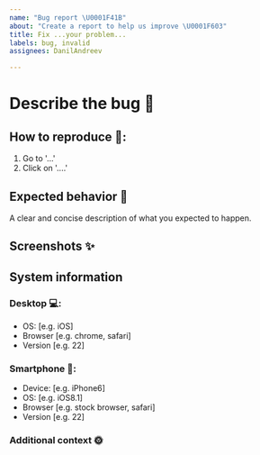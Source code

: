 ```yaml
---
name: "Bug report \U0001F41B"
about: "Create a report to help us improve \U0001F603"
title: Fix ...your problem...
labels: bug, invalid
assignees: DanilAndreev

---
```


# Describe the bug 👀
<!-- Please make a clear and concise description of what the bug is. -->

## How to reproduce 🏃:
<!-- Steps to reproduce the behavior: -->
1. Go to '...'
2. Click on '....'

## Expected behavior 🙌
A clear and concise description of what you expected to happen.

## Screenshots ✨
<!-- If applicable, add screenshots to help explain your problem. -->

## System information 
<!-- Please complete the following information 👇 -->
### Desktop 💻:
 - OS: [e.g. iOS]
 - Browser [e.g. chrome, safari]
 - Version [e.g. 22]

<!-- Please complete the following information 👇 -->
### Smartphone 📱:
 - Device: [e.g. iPhone6]
 - OS: [e.g. iOS8.1]
 - Browser [e.g. stock browser, safari]
 - Version [e.g. 22]

### Additional context 🌞 
<!-- Add any other context about the problem here. -->
